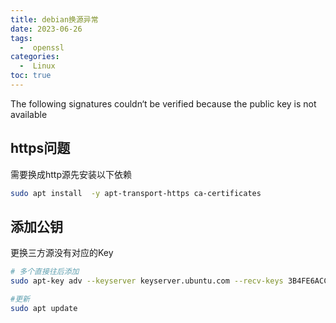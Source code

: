 ```yaml
---
title: debian换源异常
date: 2023-06-26
tags:
  -  openssl
categories:
  -  Linux
toc: true
---
```


The following signatures couldn‘t be verified because the public key is not available

<!-- more -->



## https问题

需要换成http源先安装以下依赖

```bash
sudo apt install  -y apt-transport-https ca-certificates
```

## 添加公钥

更换三方源没有对应的Key

```bash
# 多个直接往后添加
sudo apt-key adv --keyserver keyserver.ubuntu.com --recv-keys 3B4FE6ACC0B21F32

#更新
sudo apt update
```
